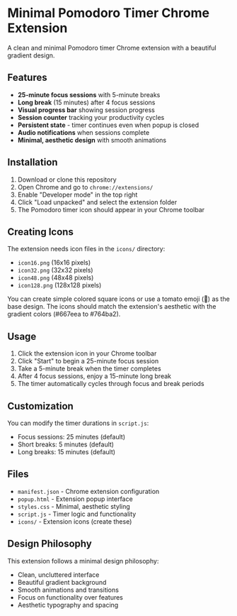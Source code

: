 # Minimal Pomodoro Timer Chrome Extension

A clean and minimal Pomodoro timer Chrome extension with a beautiful gradient design.

## Features

- **25-minute focus sessions** with 5-minute breaks
- **Long break** (15 minutes) after 4 focus sessions
- **Visual progress bar** showing session progress
- **Session counter** tracking your productivity cycles
- **Persistent state** - timer continues even when popup is closed
- **Audio notifications** when sessions complete
- **Minimal, aesthetic design** with smooth animations

## Installation

1. Download or clone this repository
2. Open Chrome and go to `chrome://extensions/`
3. Enable "Developer mode" in the top right
4. Click "Load unpacked" and select the extension folder
5. The Pomodoro timer icon should appear in your Chrome toolbar

## Creating Icons

The extension needs icon files in the `icons/` directory:

- `icon16.png` (16x16 pixels)
- `icon32.png` (32x32 pixels)
- `icon48.png` (48x48 pixels)
- `icon128.png` (128x128 pixels)

You can create simple colored square icons or use a tomato emoji (🍅) as the base design. The icons should match the extension's aesthetic with the gradient colors (#667eea to #764ba2).

## Usage

1. Click the extension icon in your Chrome toolbar
2. Click "Start" to begin a 25-minute focus session
3. Take a 5-minute break when the timer completes
4. After 4 focus sessions, enjoy a 15-minute long break
5. The timer automatically cycles through focus and break periods

## Customization

You can modify the timer durations in `script.js`:

- Focus sessions: 25 minutes (default)
- Short breaks: 5 minutes (default)
- Long breaks: 15 minutes (default)

## Files

- `manifest.json` - Chrome extension configuration
- `popup.html` - Extension popup interface
- `styles.css` - Minimal, aesthetic styling
- `script.js` - Timer logic and functionality
- `icons/` - Extension icons (create these)

## Design Philosophy

This extension follows a minimal design philosophy:

- Clean, uncluttered interface
- Beautiful gradient background
- Smooth animations and transitions
- Focus on functionality over features
- Aesthetic typography and spacing
